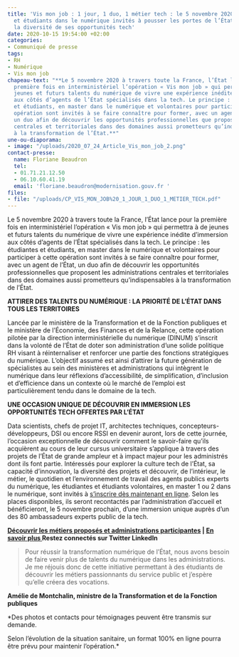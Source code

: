 ```yaml
---
title: 'Vis mon job : 1 jour, 1 duo, 1 métier tech : le 5 novembre 2020, étudiantes
  et étudiants dans le numérique invités à pousser les portes de l’État pour découvrir
  la diversité de ses opportunités tech'
date: 2020-10-15 19:54:00 +02:00
categories:
- Communiqué de presse
tags:
- RH
- Numérique
- Vis mon job
chapeau-text: "**Le 5 novembre 2020 à travers toute la France, l’État lance pour la
  première fois en interministériel l’opération « Vis mon job » qui permettra à de
  jeunes et futurs talents du numérique de vivre une expérience inédite d’immersion
  aux côtés d’agents de l’État spécialisés dans la tech. Le principe : les étudiantes
  et étudiants, en master dans le numérique et volontaires pour participer à cette
  opération sont invités à se faire connaître pour former, avec un agent de l’État,
  un duo afin de découvrir les opportunités professionnelles que proposent les administrations
  centrales et territoriales dans des domaines aussi prometteurs qu’indispensables
  à la transformation de l’État.**"
une-ou-diaporama:
- image: "/uploads/2020_07_24_Article_Vis_mon_job_2.png"
contact-presse:
  name: Floriane Beaudron
  tel:
  - 01.71.21.12.50
  - 06.10.60.41.19
  email: 'floriane.beaudron@modernisation.gouv.fr '
files:
- file: "/uploads/CP_VIS_MON_JOB%20_1_JOUR_1_DUO_1_METIER_TECH.pdf"
---
```


Le 5 novembre 2020 à travers toute la France, l’État lance pour la première fois en interministériel l’opération « Vis mon job » qui permettra à de jeunes et futurs talents du numérique de vivre une expérience inédite d’immersion aux côtés d’agents de l’État spécialisés dans la tech. Le principe : les étudiantes et étudiants, en master dans le numérique et volontaires pour participer à cette opération sont invités à se faire connaître pour former, avec un agent de l’État, un duo afin de découvrir les opportunités professionnelles que proposent les administrations centrales et territoriales dans des domaines aussi prometteurs qu’indispensables à la transformation de l’État.

**ATTIRER DES TALENTS DU NUMÉRIQUE : LA PRIORITÉ DE L’ÉTAT DANS TOUS LES TERRITOIRES**

Lancée par le ministère de la Transformation et de la Fonction publiques et le ministère de l’Économie, des Finances et de la Relance, cette opération pilotée par la direction interministérielle du numérique (DINUM) s’inscrit dans la volonté de l’État de doter son administration d’une solide politique RH visant à réinternaliser et renforcer une partie des fonctions stratégiques du numérique. L’objectif assumé est ainsi d’attirer la future génération de spécialistes au sein des ministères et administrations qui intègrent le numérique dans leur réflexions d’accessibilité, de simplification, d’inclusion et d’efficience dans un contexte où le marché de l’emploi est particulièrement tendu dans le domaine de la tech. 

**UNE OCCASION UNIQUE DE DÉCOUVRIR EN IMMERSION LES OPPORTUNITÉS TECH OFFERTES PAR L’ÉTAT**

Data scientists, chefs de projet IT, architectes techniques, concepteurs-développeurs, DSI ou encore RSSI en devenir auront, lors de cette journée, l’occasion exceptionnelle de découvrir comment le savoir-faire qu’ils acquièrent au cours de leur cursus universitaire s’applique à travers des projets de l’État de grande ampleur et à impact majeur pour les administrés dont ils font partie. Intéressés pour explorer la culture tech de l’État, sa capacité d’innovation, la diversité des projets et découvrir, de l’intérieur, le métier, le quotidien et l’environnement de travail des agents publics experts du numérique, les étudiantes et étudiants volontaires, en master 1 ou 2 dans le numérique, sont invités à [s’inscrire dès maintenant en ligne](https://www.numerique.gouv.fr/agenda/vis-mon-job-1-jour-1-duo-1-metier-tech/). Selon les places disponibles, ils seront recontactés par l’administration d’accueil et bénéficieront, le 5 novembre prochain, d’une immersion unique auprès d’un des 80 ambassadeurs experts public de la tech. 

**[Découvrir les métiers proposés et administrations participantes](https://www.numerique.gouv.fr/agenda/vis-mon-job-1-jour-1-duo-1-metier-tech/) | [En savoir plus ](https://www.numerique.gouv.fr/actualites/lancement-de-vis-mon-job-des-etudiants-a-la-rencontre-des-professionnels-du-numerique-de-letat/)
Restez connectés sur Twitter LinkedIn** 

> Pour réussir la transformation numérique de l’État, nous avons besoin de faire venir plus de talents du numérique dans les administrations. Je me réjouis donc de cette initiative permettant à des étudiants de découvrir les métiers passionnants du service public et j’espère qu’elle créera des vocations. 

**Amélie de Montchalin, ministre de la Transformation et de la Fonction publiques**


*Des photos et contacts pour témoignages peuvent être transmis sur demande.

Selon l’évolution de la situation sanitaire, un format 100% en ligne pourra être prévu pour maintenir l’opération.*
